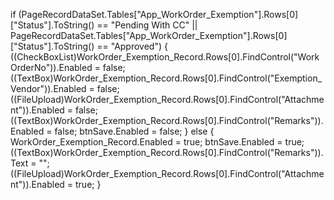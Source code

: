 if (PageRecordDataSet.Tables["App_WorkOrder_Exemption"].Rows[0]["Status"].ToString() == "Pending With CC" ||
    PageRecordDataSet.Tables["App_WorkOrder_Exemption"].Rows[0]["Status"].ToString() == "Approved")
{
    ((CheckBoxList)WorkOrder_Exemption_Record.Rows[0].FindControl("WorkOrderNo")).Enabled = false;
    ((TextBox)WorkOrder_Exemption_Record.Rows[0].FindControl("Exemption_Vendor")).Enabled = false;
    ((FileUpload)WorkOrder_Exemption_Record.Rows[0].FindControl("Attachment")).Enabled = false;
    ((TextBox)WorkOrder_Exemption_Record.Rows[0].FindControl("Remarks")).Enabled = false;
    btnSave.Enabled = false;
}
else
{
    WorkOrder_Exemption_Record.Enabled = true;
    btnSave.Enabled = true;
    ((TextBox)WorkOrder_Exemption_Record.Rows[0].FindControl("Remarks")).Text = "";
    ((FileUpload)WorkOrder_Exemption_Record.Rows[0].FindControl("Attachment")).Enabled = true;
}
